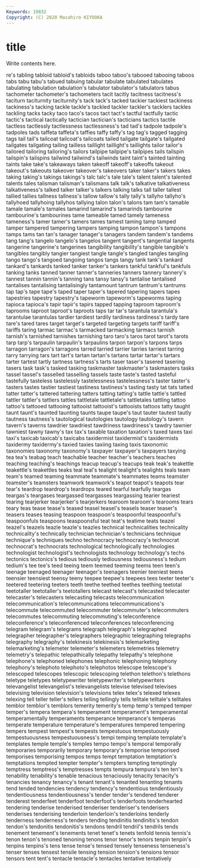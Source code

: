 ```yaml
---
Keywords: 19832
Copyright: (C) 2020 Masahiro KIYOOKA
---
```


# title

Write contents here.

re's tabling tabloid
tabloid's tabloids taboo taboo's tabooed tabooing taboos tabs tabu tabu's
tabued tabuing tabular tabulate tabulated tabulates tabulating tabulation tabulation's tabulator
tabulator's tabulators tabus tachometer tachometer's tachometers tacit tacitly tacitness tacitness's
taciturn taciturnity taciturnity's tack tack's tacked tackier tackiest tackiness tackiness's
tacking tackle tackle's tackled tackler tackler's tacklers tackles tackling tacks
tacky taco taco's tacos tact tact's tactful tactfully tactic tactic's
tactical tactically tactician tactician's tacticians tactics tactile tactless tactlessly tactlessness
tactlessness's tad tad's tadpole tadpole's tadpoles tads taffeta taffeta's taffies
taffy taffy's tag tag's tagged tagging tags tail tail's tailcoat
tailcoat's tailcoats tailed tailgate tailgate's tailgated tailgates tailgating tailing tailless
taillight taillight's taillights tailor tailor's tailored tailoring tailoring's tailors tailpipe
tailpipe's tailpipes tails tailspin tailspin's tailspins tailwind tailwind's tailwinds taint
taint's tainted tainting taints take take's takeaways taken takeoff takeoff's
takeoffs takeout takeout's takeouts takeover takeover's takeovers taker taker's takers
takes taking taking's takings takings's talc talc's tale tale's talent
talent's talented talents tales talisman talisman's talismans talk talk's talkative
talkativeness talkativeness's talked talker talker's talkers talking talks tall taller
tallest tallied tallies tallness tallness's tallow tallow's tally tally's tallyho
tallyho's tallyhoed tallyhoing tallyhos tallying talon talon's talons tam tam's
tamable tamale tamale's tamales tamarind tamarind's tamarinds tambourine tambourine's tambourines
tame tameable tamed tamely tameness tameness's tamer tamer's tamers tames
tamest taming tamp tamped tamper tampered tampering tampers tamping tampon
tampon's tampons tamps tams tan tan's tanager tanager's tanagers tandem
tandem's tandems tang tang's tangelo tangelo's tangelos tangent tangent's tangential
tangents tangerine tangerine's tangerines tangibility tangibility's tangible tangible's tangibles tangibly
tangier tangiest tangle tangle's tangled tangles tangling tango tango's tangoed
tangoing tangos tangs tangy tank tank's tankard tankard's tankards tanked
tanker tanker's tankers tankful tankful's tankfuls tanking tanks tanned tanner
tanner's tanneries tanners tannery tannery's tannest tannin tannin's tanning tans
tansy tansy's tantalise tantalised tantalises tantalising tantalisingly tantamount tantrum tantrum's
tantrums tap tap's tape tape's taped taper taper's tapered tapering
tapers tapes tapestries tapestry tapestry's tapeworm tapeworm's tapeworms taping tapioca
tapioca's tapir tapir's tapirs tapped tapping taproom taproom's taprooms taproot
taproot's taproots taps tar tar's tarantula tarantula's tarantulae tarantulas tardier
tardiest tardily tardiness tardiness's tardy tare tare's tared tares target
target's targeted targeting targets tariff tariff's tariffs taring tarmac tarmac's
tarmacked tarmacking tarmacs tarnish tarnish's tarnished tarnishes tarnishing taro taro's
taros tarot tarot's tarots tarp tarp's tarpaulin tarpaulin's tarpaulins tarpon
tarpon's tarpons tarps tarragon tarragon's tarragons tarred tarried tarrier tarries
tarriest tarring tarry tarrying tars tart tart's tartan tartan's tartans
tartar tartar's tartars tarter tartest tartly tartness tartness's tarts taser
taser's tasered tasering tasers task task's tasked tasking taskmaster taskmaster's
taskmasters tasks tassel tassel's tasselled tasselling tassels taste taste's tasted
tasteful tastefully tasteless tastelessly tastelessness tastelessness's taster taster's tasters tastes
tastier tastiest tastiness tastiness's tasting tasty tat tats tatted tatter
tatter's tattered tattering tatters tatting tatting's tattle tattle's tattled tattler
tattler's tattlers tattles tattletale tattletale's tattletales tattling tattoo tattoo's tattooed
tattooing tattooist tattooist's tattooists tattoos tatty taught taunt taunt's taunted
taunting taunts taupe taupe's taut tauter tautest tautly tautness tautness's
tautological tautologies tautology tautology's tavern tavern's taverns tawdrier tawdriest tawdriness
tawdriness's tawdry tawnier tawniest tawny tawny's tax tax's taxable taxation
taxation's taxed taxes taxi taxi's taxicab taxicab's taxicabs taxidermist taxidermist's
taxidermists taxidermy taxidermy's taxied taxies taxiing taxing taxis taxonomic taxonomies
taxonomy taxonomy's taxpayer taxpayer's taxpayers taxying tea tea's teabag teach
teachable teacher teacher's teachers teaches teaching teaching's teachings teacup teacup's
teacups teak teak's teakettle teakettle's teakettles teaks teal teal's tealight
tealight's tealights teals team team's teamed teaming teammate teammate's teammates
teams teamster teamster's teamsters teamwork teamwork's teapot teapot's teapots tear
tear's teardrop teardrop's teardrops teared tearful tearfully teargas teargas's teargases
teargassed teargasses teargassing tearier teariest tearing tearjerker tearjerker's tearjerkers tearoom
tearoom's tearooms tears teary teas tease tease's teased teasel teasel's
teasels teaser teaser's teasers teases teasing teaspoon teaspoon's teaspoonful teaspoonful's
teaspoonfuls teaspoons teaspoonsful teat teat's teatime teats teazel teazel's teazels
teazle teazle's teazles technical technicalities technicality technicality's technically technician technician's
technicians technique technique's techniques techno technocracy technocracy's technocrat technocrat's technocrats
technological technologically technologies technologist technologist's technologists technology technology's techs tectonics
tectonics's tedious tediously tediousness tediousness's tedium tedium's tee tee's teed
teeing teem teemed teeming teems teen teen's teenage teenaged teenager
teenager's teenagers teenier teeniest teens teensier teensiest teensy teeny teepee
teepee's teepees tees teeter teeter's teetered teetering teeters teeth teethe
teethed teethes teething teetotal teetotaller teetotaller's teetotallers telecast telecast's telecasted
telecaster telecaster's telecasters telecasting telecasts telecommunication telecommunication's telecommunications telecommunications's telecommute
telecommuted telecommuter telecommuter's telecommuters telecommutes telecommuting telecommuting's teleconference teleconference's teleconferenced
teleconferences teleconferencing telegram telegram's telegrams telegraph telegraph's telegraphed telegrapher telegrapher's
telegraphers telegraphic telegraphing telegraphs telegraphy telegraphy's telekinesis telekinesis's telemarketing telemarketing's
telemeter telemeter's telemeters telemetries telemetry telemetry's telepathic telepathically telepathy telepathy's
telephone telephone's telephoned telephones telephonic telephoning telephony telephony's telephoto telephoto's
telephotos telescope telescope's telescoped telescopes telescopic telescoping telethon telethon's telethons
teletype teletypes teletypewriter teletypewriter's teletypewriters televangelist televangelist's televangelists televise televised
televises televising television television's televisions telex telex's telexed telexes telexing
tell teller teller's tellers telling tellingly tells telltale telltale's telltales
temblor temblor's temblors temerity temerity's temp temp's temped temper temper's
tempera tempera's temperament temperament's temperamental temperamentally temperaments temperance temperance's temperas
temperate temperature temperature's temperatures tempered tempering tempers tempest tempest's tempests
tempestuous tempestuously tempestuousness tempestuousness's tempi temping template template's templates temple
temple's temples tempo tempo's temporal temporally temporaries temporarily temporary temporary's
temporise temporised temporises temporising tempos temps tempt temptation temptation's temptations
tempted tempter tempter's tempters tempting temptingly temptress temptress's temptresses tempts
tempura tempura's ten ten's tenability tenability's tenable tenacious tenaciously tenacity
tenacity's tenancies tenancy tenancy's tenant tenant's tenanted tenanting tenants tend
tended tendencies tendency tendency's tendentious tendentiously tendentiousness tendentiousness's tender tender's
tendered tenderer tenderest tenderfeet tenderfoot tenderfoot's tenderfoots tenderhearted tendering tenderise
tenderised tenderiser tenderiser's tenderisers tenderises tenderising tenderloin tenderloin's tenderloins tenderly
tenderness tenderness's tenders tending tendinitis tendinitis's tendon tendon's tendonitis tendonitis's
tendons tendril tendril's tendrils tends tenement tenement's tenements tenet tenet's
tenets tenfold tennis tennis's tenon tenon's tenoned tenoning tenons tenor
tenor's tenors tenpin tenpin's tenpins tenpins's tens tense tense's tensed
tensely tenseness tenseness's tenser tenses tensest tensile tensing tension tension's
tensions tensor tensors tent tent's tentacle tentacle's tentacles tentative tentatively
